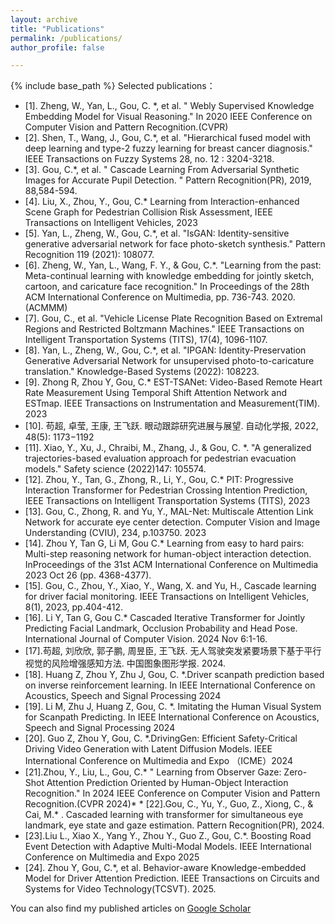 ```yaml
---
layout: archive
title: "Publications"
permalink: /publications/
author_profile: false

---
```


{% include base_path %}
Selected publications：

* [1].	Zheng, W., Yan, L., Gou, C. *, et al. " Webly Supervised Knowledge Embedding Model for Visual Reasoning." In 2020 IEEE Conference on Computer Vision and Pattern Recognition.(CVPR)
* [2].	Shen, T., Wang, J., Gou, C.*, et al.  "Hierarchical fused model with deep learning and type-2 fuzzy learning for breast cancer diagnosis." IEEE Transactions on Fuzzy Systems 28, no. 12 : 3204-3218.  
* [3].	Gou, C.*, et al. " Cascade Learning From Adversarial Synthetic Images for Accurate Pupil Detection. " Pattern Recognition(PR), 2019, 88,584-594.  
* [4].	Liu, X., Zhou, Y., Gou, C.* Learning from Interaction-enhanced Scene Graph for Pedestrian Collision Risk Assessment, IEEE Transactions on Intelligent Vehicles, 2023
* [5].	Yan, L., Zheng, W., Gou, C.*, et al. "IsGAN: Identity-sensitive generative adversarial network for face photo-sketch synthesis." Pattern Recognition 119 (2021): 108077.  
* [6].	Zheng, W., Yan, L., Wang, F. Y., & Gou, C.*. "Learning from the past: Meta-continual learning with knowledge embedding for jointly sketch, cartoon, and caricature face recognition." In Proceedings of the 28th ACM International Conference on Multimedia, pp. 736-743. 2020.(ACMMM)
* [7].	Gou, C., et al. "Vehicle License Plate Recognition Based on Extremal Regions and Restricted Boltzmann Machines." IEEE Transactions on Intelligent Transportation Systems (TITS), 17(4), 1096-1107.  
* [8].	Yan, L., Zheng, W., Gou, C.*, et al. "IPGAN: Identity-Preservation Generative Adversarial Network for unsupervised photo-to-caricature translation." Knowledge-Based Systems (2022): 108223.  
* [9].  Zhong R, Zhou Y, Gou, C.* EST-TSANet: Video-Based Remote Heart Rate Measurement Using Temporal Shift Attention Network and ESTmap. IEEE Transactions on Instrumentation and Measurement(TIM). 2023
* [10]. 苟超, 卓莹, 王康, 王飞跃. 眼动跟踪研究进展与展望. 自动化学报, 2022, 48(5): 1173−1192 
* [11]. Xiao, Y., Xu, J., Chraibi, M., Zhang, J., & Gou, C. *. "A generalized trajectories-based evaluation approach for pedestrian evacuation models." Safety science  (2022)147: 105574. 
* [12]. Zhou, Y., Tan, G., Zhong, R., Li, Y., Gou, C.* PIT: Progressive Interaction Transformer for Pedestrian Crossing Intention Prediction, IEEE Transactions on Intelligent Transportation Systems (TITS), 2023 
* [13]. Gou, C., Zhong, R. and Yu, Y., MAL-Net: Multiscale Attention Link Network for accurate eye center detection. Computer Vision and Image Understanding (CVIU), 234, p.103750. 2023
* [14]. Zhou Y, Tan G, Li M, Gou C.* Learning from easy to hard pairs: Multi-step reasoning network for human-object interaction detection. InProceedings of the 31st ACM International Conference on Multimedia 2023 Oct 26 (pp. 4368-4377).
* [15]. Gou, C., Zhou, Y., Xiao, Y., Wang, X. and Yu, H., Cascade learning for driver facial monitoring. IEEE Transactions on Intelligent Vehicles, 8(1), 2023, pp.404-412. 
* [16]. Li Y, Tan G, Gou C.*  Cascaded Iterative Transformer for Jointly Predicting Facial Landmark, Occlusion Probability and Head Pose. International Journal of Computer Vision. 2024 Nov 6:1-16.
* [17].苟超, 刘欣欣, 郭子鹏, 周昱臣, 王飞跃. 无人驾驶突发紧要场景下基于平行视觉的风险增强感知方法. 中国图象图形学报. 2024.
* [18]. Huang Z, Zhou Y, Zhu J, Gou, C. *.Driver scanpath prediction based on inverse reinforcement learning. In IEEE International Conference on Acoustics, Speech and Signal Processing  2024 
* [19]. Li M, Zhu J, Huang Z, Gou, C. *. Imitating the Human Visual System for Scanpath Predicting. In IEEE International Conference on Acoustics, Speech and Signal Processing  2024 
* [20]. Guo Z, Zhou Y, Gou, C. *.DrivingGen: Efficient Safety-Critical Driving Video Generation with Latent Diffusion Models. IEEE International Conference on Multimedia and Expo （ICME）2024 
* [21].Zhou, Y., Liu, L., Gou, C.* " Learning from Observer Gaze: Zero-Shot Attention Prediction Oriented by Human-Object Interaction Recognition." In 2024 IEEE Conference on Computer Vision and Pattern Recognition.(CVPR 2024)* * [22].Gou, C., Yu, Y., Guo, Z., Xiong, C., & Cai, M.* . Cascaded learning with transformer for simultaneous eye landmark, eye state and gaze estimation. Pattern Recognition(PR), 2024.
* [23].Liu L., Xiao X., Yang Y., Zhou Y., Guo Z., Gou, C.*. Boosting Road Event Detection with Adaptive Multi-Modal Models. IEEE International Conference on Multimedia and Expo 2025
* [24]. Zhou Y, Gou, C.*,  et al. Behavior-aware Knowledge-embedded Model for Driver Attention Prediction. IEEE Transactions on Circuits and Systems for Video Technology(TCSVT). 2025.

You can also find my published articles on [Google Scholar](https://scholar.google.com/citations?user=_0ad79AAAAAJ&hl=en)